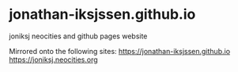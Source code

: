 # jonathan-iksjssen.github.io
joniksj neocities and github pages website

Mirrored onto the following sites:
https://jonathan-iksjssen.github.io
https://joniksj.neocities.org